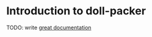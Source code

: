 # Introduction to doll-packer

TODO: write [great documentation](http://jacobian.org/writing/what-to-write/)
